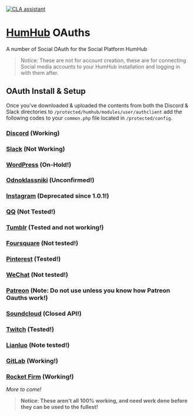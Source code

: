 [![CLA assistant](https://cla-assistant.io/readme/badge/GreenMeteor/humhub-oauth)](https://cla-assistant.io/GreenMeteor/humhub-oauth)

# [HumHub](https://humhub.org/en) OAuths
A number of Social OAuth for the Social Platform HumHub

> Notice: These are not for account creation, these are for connecting Social media accounts to your HumHub installation and logging in with them after.

## OAuth Install & Setup
Once you've downloaded & uploaded the contents from both the Discord & Slack directories to `/protected/humhub/modules/user/authclient` add the following codes to your `common.php` file located in `/protected/config`.

### [Discord](/oauth/Discord/README.md) (Working)

### [Slack](/oauth/Slack/README.md) (Not Working)

### [WordPress](/oauth/WordPress/README.md) (On-Hold!)

### [Odnoklassniki](/oauth/Odnoklassniki/README.md) (Unconfirmed!)

### [Instagram](/oauth/Instagram) (Deprecated since 1.0.1!)

### [QQ](/oauth/QQ/README.md) (Not Tested!)

### [Tumblr](/oauth/Tumblr/README.md) (Tested and not working!)

### [Foursquare](/oauth/Foursquare/README.md) (Not tested!)

### [Pinterest](/oauth/Pinterest/README.md) (Tested!)

### [WeChat](/oauth/WeChat/README.md) (Not tested!)

### [Patreon](/oauth/Patreon/README.md) (Note: Do not use unless you know how Patreon Oauths work!)

### [Soundcloud](/oauth/Soundcloud) (Closed API!)

### [Twitch](/oauth/Twitch/README.md) (Tested!)

### [Lianluo](/oauth/Lianluo/README.md) (Note tested!)

### [GitLab](/oauth/GitLab/README.md) (Working!)

### [Rocket Firm](/oauth/Rocket%20Firm/README.md) (Working!)

_More to come!_

> **Notice: These aren't all 100% working, and need work done before they can be used to the fullest!**
